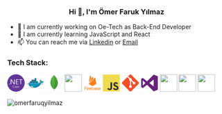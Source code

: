 <h3 align="center">Hi 👋, I'm Ömer Faruk Yılmaz</h3>

- 🔭 I am currently working on Oe-Tech as Back-End Developer
- 🌱 I am currently learning JavaScript and React
- 📫 You can reach me via [Linkedin][linkedin] or [Email][email]

<h3 align="left">Tech Stack:</h3>
<p align="left"> 
    <img src="https://github.com/devicons/devicon/blob/master/icons/dotnetcore/dotnetcore-original.svg" width="40" height="40"/>
    <img src="https://github.com/devicons/devicon/blob/master/icons/docker/docker-original.svg" width="40" height="40"/>
    <img src="https://github.com/devicons/devicon/blob/master/icons/mongodb/mongodb-original.svg" width="40" height="40"/>
    <img src="https://www.svgrepo.com/show/303229/microsoft-sql-server-logo.svg" width="40" height="40"/>
    <img src="https://github.com/devicons/devicon/blob/master/icons/firebase/firebase-plain-wordmark.svg" width="40" height="40"/>
    <img src="https://github.com/devicons/devicon/blob/master/icons/javascript/javascript-original.svg" width="40" height="40"/>
    <img src="https://github.com/devicons/devicon/blob/master/icons/git/git-original.svg" width="40" height="40"/>
    <img src="https://github.com/devicons/devicon/blob/master/icons/visualstudio/visualstudio-plain.svg" width="40" height="40"/>
    <img src="https://www.svgrepo.com/show/354250/rabbitmq-icon.svg" width="40" height="40"/>
    <img src="https://www.svgrepo.com/show/354272/redis.svg" width="40" height="40"/>
    <img src="https://www.svgrepo.com/show/354202/postman-icon.svg" width="40" height="40"/>
</p>

<p align="left"> <img src="https://komarev.com/ghpvc/?username=omerfaruqyilmaz&label=Profile%20views&color=0e75b6&style=flat" alt="omerfaruqyilmaz" /> </p>


[email]: mailto:omerfaruqyilmaz@gmail.com
[linkedin]: https://www.linkedin.com/in/omerfaruqyilmaz
